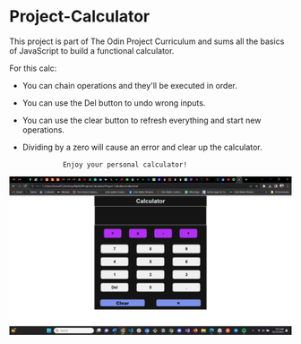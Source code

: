 # Project-Calculator

This project is part of The Odin Project Curriculum and sums all the basics of JavaScript to build a functional calculator. 

For this calc: 
- You can chain operations and they'll be executed in order.
- You can use the Del button to undo wrong inputs. 
- You can use the clear button to refresh everything and start new operations.
- Dividing by a zero will cause an error and clear up the calculator.

                Enjoy your personal calculator!
![Calculator](./images/calculator.png)
